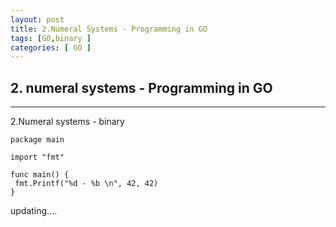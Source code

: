 ```yaml
---
layout: post
title: 2.Numeral Systems - Programming in GO
tags: [GO,binary ]
categories: [ GO ]
---
```



## 2. numeral systems - Programming in GO


---
2.Numeral systems -  binary


    package main

    import "fmt"

    func main() {
	 fmt.Printf("%d - %b \n", 42, 42)
    }


updating....
     
     
